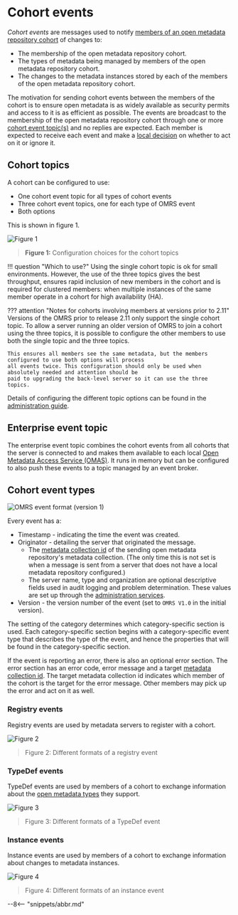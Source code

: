 <!-- SPDX-License-Identifier: CC-BY-4.0 -->
<!-- Copyright Contributors to the Egeria project. -->

# Cohort events

*Cohort events* are messages used to notify [members of an open metadata repository cohort](/concepts/cohort-members) of changes to:

- The membership of the open metadata repository cohort.
- The types of metadata being managed by members of the open metadata repository cohort.
- The changes to the metadata instances stored by each of the members of the open metadata repository cohort.

The motivation for sending cohort events between the members of the cohort is to ensure open metadata is as widely available as security permits and access to it is as efficient as possible.  The events are broadcast to the membership of the open metadata repository cohort through one or more [cohort event topic(s)](#cohort-topics) and no replies are expected. Each member is expected to receive each event and make a [local decision](/concepts/open-metadata-exchange-rule) on whether to act on it or ignore it.

## Cohort topics

A cohort can be configured to use:

- One cohort event topic for all types of cohort events
- Three cohort event topics, one for each type of OMRS event
- Both options

This is shown in figure 1.

![Figure 1](cohort-topic-structure-choices.svg)
> **Figure 1:** Configuration choices for the cohort topics

!!! question "Which to use?"
    Using the single cohort topic is ok for small environments. However, the use of the three topics gives
    the best throughput, ensures rapid inclusion of new members in the cohort and is required for clustered members:
    when multiple instances of the same member operate in a cohort for high availability (HA).

??? attention "Notes for cohorts involving members at versions prior to 2.11"
    Versions of the OMRS prior to release 2.11 only support the single cohort topic.
    To allow a server running an older version of OMRS to join a cohort using the three topics, it is possible to
    configure the other members to use both the single topic and the three topics.

    This ensures all members see the same metadata, but the members configured to use both options will process
    all events twice. This configuration should only be used when absolutely needed and attention should be
    paid to upgrading the back-level server so it can use the three topics.

Details of configuring the different topic options can be found in the
[administration guide](/guides/admin/servers/configuring-a-metadata-access-store/#add-access-to-a-cohort).

## Enterprise event topic

The enterprise event topic combines the cohort events from all cohorts that the server is connected to and makes them available to each local [Open Metadata Access Service (OMAS)](/services/omas).  It runs in memory but can be configured to also push these events to a topic managed by an event broker.

## Cohort event types

![OMRS event format (version 1)](cohort-event-format.svg)

Every event has a:

- Timestamp - indicating the time the event was created.
- Originator - detailing the server that originated the message.
    - The [metadata collection id](/concepts/metadata-collection-id) of the sending open metadata repository's metadata collection.  (The only time this is not set is when a message is sent from a server that does not have a local metadata repository configured.)
    - The server name, type and organization are optional descriptive fields used in audit logging and problem determination. These values are set up through the [administration services](/guides/admin/guide).
- Version - the version number of the event (set to `OMRS V1.0` in the initial version).

The setting of the category determines which category-specific section is used. Each category-specific section begins with a category-specific event type that describes the type of the event, and hence the properties that will be found in the category-specific section.

If the event is reporting an error, there is also an optional error section.  The error section has an error code, error message and a target [metadata collection id](/concepts/metadata-collection-id).  The target metadata collection id indicates which member of the cohort is the target for the error message.  Other members may pick up the error and act on it as well.

### Registry events

Registry events are used by metadata servers to register with a cohort.

![Figure 2](cohort-registry-event-formats.svg)
> Figure 2: Different formats of a registry event

### TypeDef events

TypeDef events are used by members of a cohort to exchange information about the [open metadata types](/types) they support.

![Figure 3](cohort-typedef-event-formats.svg)
> Figure 3: Different formats of a TypeDef event


### Instance events

Instance events are used by members of a cohort to exchange information about changes to metadata instances.

![Figure 4](cohort-instance-event-formats.svg)
> Figure 4: Different formats of an instance event

--8<-- "snippets/abbr.md"
